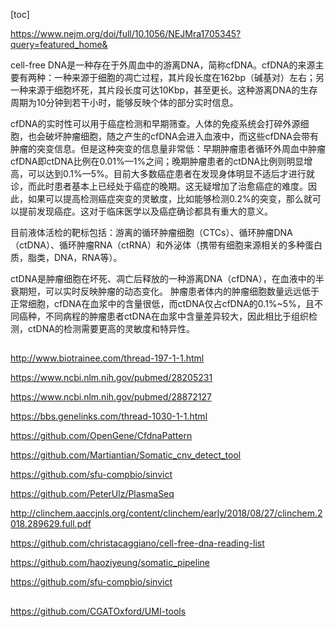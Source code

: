 [toc]

https://www.nejm.org/doi/full/10.1056/NEJMra1705345?query=featured_home&

cell-free DNA是一种存在于外周血中的游离DNA，简称cfDNA。cfDNA的来源主要有两种：一种来源于细胞的凋亡过程，其片段长度在162bp（碱基对）左右；另一种来源于细胞坏死，其片段长度可达10Kbp，甚至更长。这种游离DNA的生存周期为10分钟到若干小时，能够反映个体的部分实时信息。

cfDNA的实时性可以用于癌症检测和早期筛查。人体的免疫系统会打碎外源细胞，也会破坏肿瘤细胞，随之产生的cfDNA会进入血液中，而这些cfDNA会带有肿瘤的突变信息。但是这种突变的信息量非常低：早期肿瘤患者循环外周血中肿瘤cfDNA即ctDNA比例在0.01%—1%之间；晚期肿瘤患者的ctDNA比例则明显增高，可以达到0.1%—5%。目前大多数癌症患者在发现身体明显不适后才进行就诊，而此时患者基本上已经处于癌症的晚期。这无疑增加了治愈癌症的难度。因此，如果可以提高检测癌症突变的灵敏度，比如能够检测0.2%的突变，那么就可以提前发现癌症。这对于临床医学以及癌症确诊都具有重大的意义。

目前液体活检的靶标包括：游离的循环肿瘤细胞（CTCs）、循环肿瘤DNA（ctDNA）、循环肿瘤RNA（ctRNA）和外泌体（携带有细胞来源相关的多种蛋白质，脂类，DNA，RNA等）。

ctDNA是肿瘤细胞在坏死、凋亡后释放的一种游离DNA（cfDNA），在血液中的半衰期短，可以实时反映肿瘤的动态变化。
肿瘤患者体内的肿瘤细胞数量远远低于正常细胞，cfDNA在血浆中的含量很低，而ctDNA仅占cfDNA的0.1%~5%，且不同癌种，不同病程的肿瘤患者ctDNA在血浆中含量差异较大，因此相比于组织检测，ctDNA的检测需要更高的灵敏度和特异性。
##
http://www.biotrainee.com/thread-197-1-1.html

https://www.ncbi.nlm.nih.gov/pubmed/28205231

https://www.ncbi.nlm.nih.gov/pubmed/28872127

https://bbs.genelinks.com/thread-1030-1-1.html

https://github.com/OpenGene/CfdnaPattern

https://github.com/Martiantian/Somatic_cnv_detect_tool

https://github.com/sfu-compbio/sinvict

https://github.com/PeterUlz/PlasmaSeq

http://clinchem.aaccjnls.org/content/clinchem/early/2018/08/27/clinchem.2018.289629.full.pdf

https://github.com/christacaggiano/cell-free-dna-reading-list

https://github.com/haoziyeung/somatic_pipeline

https://github.com/sfu-compbio/sinvict

##
https://github.com/CGATOxford/UMI-tools
